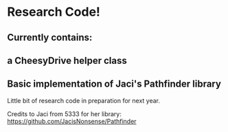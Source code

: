 # Research Code!
## Currently contains: 
## a CheesyDrive helper class
## Basic implementation of Jaci's Pathfinder library
 
Little bit of research code in preparation for next year.

Credits to Jaci from 5333 for her library: 
https://github.com/JacisNonsense/Pathfinder
